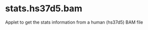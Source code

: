 stats.hs37d5.bam
================

Applet to get the stats information from a human (hs37d5) BAM file
